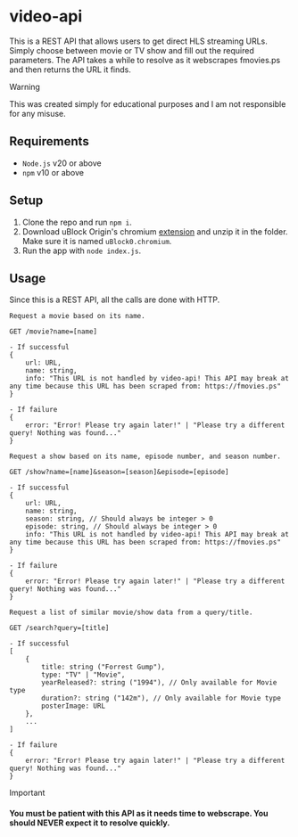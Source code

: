 # video-api
This is a REST API that allows users to get direct HLS streaming URLs. Simply choose between movie or TV show and fill out the required parameters. The API takes a while to resolve as it webscrapes fmovies.ps and then returns the URL it finds.

> [!WARNING]
> This was created simply for educational purposes and I am not responsible for any misuse.

## Requirements
- `Node.js` v20 or above
- `npm` v10 or above

## Setup
1. Clone the repo and run `npm i`.
2. Download uBlock Origin's chromium [extension](https://github.com/gorhill/uBlock/releases/download/1.58.0/uBlock0_1.58.0.chromium.zip) and unzip it in the folder. Make sure it is named `uBlock0.chromium`.
3. Run the app with `node index.js`.

## Usage
Since this is a REST API, all the calls are done with HTTP.
```
Request a movie based on its name.

GET /movie?name=[name]

- If successful
{
    url: URL,
    name: string,
    info: "This URL is not handled by video-api! This API may break at any time because this URL has been scraped from: https://fmovies.ps"
}

- If failure
{
    error: "Error! Please try again later!" | "Please try a different query! Nothing was found..."
}
```
```
Request a show based on its name, episode number, and season number.

GET /show?name=[name]&season=[season]&episode=[episode]

- If successful
{
    url: URL,
    name: string,
    season: string, // Should always be integer > 0
    episode: string, // Should always be integer > 0
    info: "This URL is not handled by video-api! This API may break at any time because this URL has been scraped from: https://fmovies.ps"
}

- If failure
{
    error: "Error! Please try again later!" | "Please try a different query! Nothing was found..."
}
```
```
Request a list of similar movie/show data from a query/title.

GET /search?query=[title]

- If successful
[
    {
        title: string ("Forrest Gump"),
        type: "TV" | "Movie",
        yearReleased?: string ("1994"), // Only available for Movie type
        duration?: string ("142m"), // Only available for Movie type
        posterImage: URL
    },
    ...
]

- If failure
{
    error: "Error! Please try again later!" | "Please try a different query! Nothing was found..."
}
```

> [!IMPORTANT]
> #### You must be patient with this API as it needs time to webscrape. You should NEVER expect it to resolve quickly.
